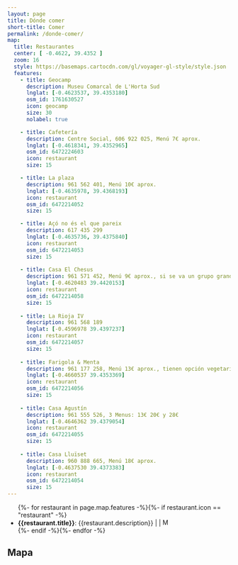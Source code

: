 ```yaml
---
layout: page
title: Dónde comer
short-title: Comer
permalink: /donde-comer/
map:
  title: Restaurantes
  center: [ -0.4622, 39.4352 ]
  zoom: 16
  style: https://basemaps.cartocdn.com/gl/voyager-gl-style/style.json
  features:
    - title: Geocamp
      description: Museu Comarcal de L'Horta Sud
      lnglat: [-0.4623537, 39.4353180]
      osm_id: 1761630527
      icon: geocamp
      size: 30
      nolabel: true

    - title: Cafetería
      description: Centre Social, 606 922 025, Menú 7€ aprox.
      lnglat: [-0.4618341, 39.4352965]
      osm_id: 6472224603
      icon: restaurant
      size: 15

    - title: La plaza
      description: 961 562 401, Menú 10€ aprox.
      lnglat: [-0.4635978, 39.4368193]
      icon: restaurant
      osm_id: 6472214052
      size: 15

    - title: Açó no és el que pareix
      description: 617 435 299
      lnglat: [-0.4635736, 39.4375840]
      icon: restaurant
      osm_id: 6472214053
      size: 15    
     
    - title: Casa El Chesus
      description: 961 571 452, Menú 9€ aprox., si se va un grupo grande es recomendable reservar
      lnglat: [-0.4620483 39.4420153]
      icon: restaurant
      osm_id: 6472214058
      size: 15
      
    - title: La Rioja IV
      description: 961 568 189
      lnglat: [-0.4596978 39.4397237]
      icon: restaurant
      osm_id: 6472214057
      size: 15
     
    - title: Farigola & Menta
      description: 961 177 258, Menú 13€ aprox., tienen opción vegetariana
      lnglat: [-0.4660537 39.4353369]
      icon: restaurant
      osm_id: 6472214056
      size: 15
      
    - title: Casa Agustín
      description: 961 555 526, 3 Menus: 13€ 20€ y 28€
      lnglat: [-0.4646362 39.4379054]
      icon: restaurant
      osm_id: 6472214055
      size: 15
      
    - title: Casa Lluïset
      description: 960 888 665, Menú 18€ aprox.
      lnglat: [-0.4637530 39.4373383]
      icon: restaurant
      osm_id: 6472214054
      size: 15      
---
```


<ul>{%- for restaurant in page.map.features -%}{%- if restaurant.icon == "restaurant" -%}
<li>
  <strong>{{restaurant.title}}</strong>: 
  {{restaurant.description}} |
  <a href="#19/{{restaurant.lnglat[1]}}/{{restaurant.lnglat[0]}}">
    <i class="far fa-map" alt="Centrar en el mapa"></i>
  </a> |
  <a href="https://www.openstreetmap.org/node/{{restaurant.osm_id}}">
    <img style="width:15px;" src="{% link assets/imgs/logos/osm-simple.svg %}" alt="Más info en OSM">
  </a>
</li>
{%- endif -%}{%- endfor -%}
</ul>


## Mapa

<div id="map"></div>
